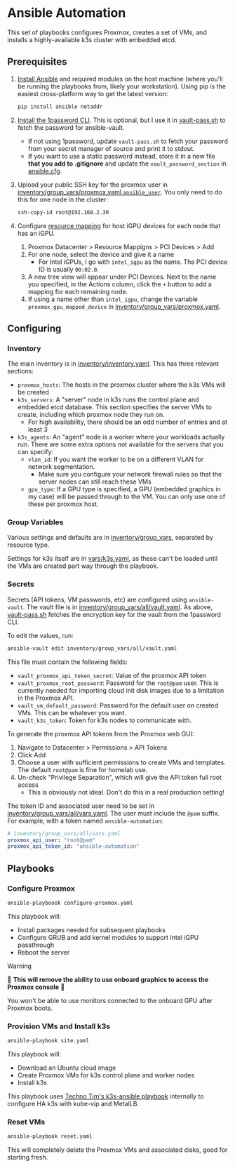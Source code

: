 # Ansible Automation

This set of playbooks configures Proxmox, creates a set of VMs, and installs a highly-available k3s cluster with embedded etcd.

## Prerequisites

1. [Install Ansible](https://docs.ansible.com/ansible/latest/installation_guide/intro_installation.html) and required modules on the host machine (where you'll be running the playbooks from, likely your workstation). Using pip is the easiest cross-platform way to get the latest version:

    ```bash
    pip install ansible netaddr
    ```

2. [Install the 1password CLI](https://developer.1password.com/docs/cli/get-started/). This is optional, but I use it in [vault-pass.sh](./vault-pass.sh) to fetch the password for ansible-vault.
    - If not using 1password, update `vault-pass.sh` to fetch your password from your secret manager of source and print it to stdout.
    - If you want to use a static password instead, store it in a new file **that you add to .gitignore** and update the `vault_password_section` in [ansible.cfg](ansible.cfg).

3. Upload your public SSH key for the proxmox user in [inventory/group_vars/proxmox.yaml `ansible_user`](inventory/group_vars/proxmox.yaml). You only need to do this for one node in the cluster:


    ```bash
    ssh-copy-id root@192.168.2.30
    ```

4. Configure [resource mapping](https://pve.proxmox.com/wiki/QEMU/KVM_Virtual_Machines#resource_mapping) for host iGPU devices for each node that has an iGPU.

    1. Proxmox Datacenter > Resource Mappigns > PCI Devices > Add
    2. For one node, select the device and give it a name
        - For Intel iGPUs, I go with `intel_igpu` as the name. The PCI device ID is usually `00:02.0`.
    3. A new tree view will appear under PCI Devices. Next to the name you specified, in the Actions column, click the `+` button to add a mapping for each remaining node.
    4. If using a name other than `intel_igpu`, change the variable `proxmox_gpu_mapped_device` in [inventory/group_vars/proxmox.yaml](inventory/group_vars/proxmox.yaml).

## Configuring

### Inventory

The main inventory is in [inventory/inventory.yaml](inventory/inventory.yaml). This has three relevant sections:
- `proxmox_hosts`: The hosts in the proxmox cluster where the k3s VMs will be created
- `k3s_servers`: A "server" node in k3s runs the control plane and embedded etcd database. This section specifies the server VMs to create, including which proxmox node they run on.
    - For high availability, there should be an odd number of entries and at least 3
- `k3s_agents`: An "agent" node is a worker where your workloads actually run. There are some extra options not available for the servers that you can specify:
    - `vlan_id`: If you want the worker to be on a different VLAN for network segmentation.
        - Make sure you configure your network firewall rules so that the server nodes can still reach these VMs
    - `gpu_type`: If a GPU type is specified, a GPU (embedded graphics in my case) will be passed through to the VM. You can only use one of these per proxmox host.

### Group Variables

Various settings and defaults are in [inventory/group_vars](inventory/group_vars/), separated by resource type.

Settings for k3s itself are in [vars/k3s.yaml](vars/k3s.yaml), as these can't be loaded until the VMs are created part way through the playbook.

### Secrets

Secrets (API tokens, VM passwords, etc) are configured using `ansible-vault`. The vault file is in [inventory/group_vars/all/vault.yaml](inventory/group_vars/all/vault.yaml). As above, [vault-pass.sh](vault-pass.sh) fetches the encryption key for the vault from the 1password CLI.

To edit the values, run:

```bash
ansible-vault edit inventory/group_vars/all/vault.yaml
```

This file must contain the following fields:
- `vault_proxmox_api_token_secret`: Value of the proxmox API token
- `vault_proxmox_root_password`: Password for the `root@pam` user. This is currently needed for importing cloud init disk images due to a limitation in the Proxmox API.
- `vault_vm_default_password`: Password for the default user on created VMs. This can be whatever you want.
- `vault_k3s_token`: Token for k3s nodes to communicate with.

To generate the proxmox API tokens from the Proxmox web GUI:
1. Navigate to Datacenter > Permissions > API Tokens
2. Click Add
3. Choose a user with sufficient permissions to create VMs and templates. The default `root@pam` is fine for homelab use.
4. Un-check "Privilege Separation", which will give the API token full root access
    - This is obviously not ideal. Don't do this in a real production setting!

The token ID and associated user need to be set in [inventory/group_vars/all/vars.yaml](inventory/group_vars/all/vars.yaml). The user must include the `@pam` suffix. For example, with a token named `ansible-automation`:

```yaml
# inventory/group_vars/all/vars.yaml
proxmox_api_user: "root@pam"
proxmox_api_token_id: "ansible-automation"
```

## Playbooks

### Configure Proxmox

```bash
ansible-playboook configure-proxmox.yaml
```

This playbook will:
- Install packages needed for subsequent playbooks
- Configure GRUB and add kernel modules to support Intel iGPU passthrough
- Reboot the server

> [!WARNING]
> 🚨 **This will remove the ability to use onboard graphics to access the Proxmox console** 🚨
>
> You won't be able to use monitors connected to the onboard GPU after Proxmox boots.


### Provision VMs and Install k3s

```bash
ansible-playbook site.yaml
```

This playbook will:
- Download an Ubuntu cloud image
- Create Proxmox VMs for k3s control plane and worker nodes
- Install k3s

This playbook uses [Techno Tim's k3s-ansible playbook](https://github.com/techno-tim/k3s-ansible) internally to configure HA k3s with kube-vip and MetalLB.


### Reset VMs

```bash
ansible-playbook reset.yaml
```

This will completely delete the Proxmox VMs and associated disks, good for starting fresh.
